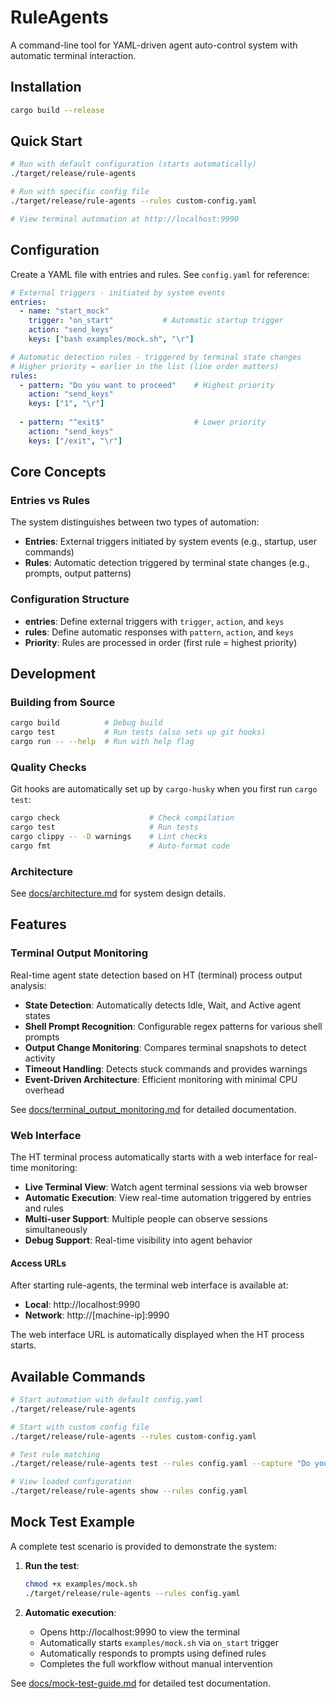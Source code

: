# RuleAgents

A command-line tool for YAML-driven agent auto-control system with automatic terminal interaction.

## Installation

```bash
cargo build --release
```

## Quick Start

```bash
# Run with default configuration (starts automatically)
./target/release/rule-agents

# Run with specific config file
./target/release/rule-agents --rules custom-config.yaml

# View terminal automation at http://localhost:9990
```

## Configuration

Create a YAML file with entries and rules. See `config.yaml` for reference:

```yaml
# External triggers - initiated by system events
entries:
  - name: "start_mock"
    trigger: "on_start"           # Automatic startup trigger
    action: "send_keys"
    keys: ["bash examples/mock.sh", "\r"]

# Automatic detection rules - triggered by terminal state changes
# Higher priority = earlier in the list (line order matters)
rules:
  - pattern: "Do you want to proceed"    # Highest priority
    action: "send_keys"
    keys: ["1", "\r"]
    
  - pattern: "^exit$"                    # Lower priority
    action: "send_keys"
    keys: ["/exit", "\r"]
```

## Core Concepts

### Entries vs Rules

The system distinguishes between two types of automation:

- **Entries**: External triggers initiated by system events (e.g., startup, user commands)
- **Rules**: Automatic detection triggered by terminal state changes (e.g., prompts, output patterns)

### Configuration Structure

- **entries**: Define external triggers with `trigger`, `action`, and `keys`
- **rules**: Define automatic responses with `pattern`, `action`, and `keys`
- **Priority**: Rules are processed in order (first rule = highest priority)

## Development

### Building from Source

```bash
cargo build          # Debug build
cargo test           # Run tests (also sets up git hooks)
cargo run -- --help  # Run with help flag
```

### Quality Checks

Git hooks are automatically set up by `cargo-husky` when you first run `cargo test`:

```bash
cargo check                    # Check compilation
cargo test                     # Run tests
cargo clippy -- -D warnings    # Lint checks
cargo fmt                      # Auto-format code
```

### Architecture

See [docs/architecture.md](docs/architecture.md) for system design details.

## Features

### Terminal Output Monitoring

Real-time agent state detection based on HT (terminal) process output analysis:

- **State Detection**: Automatically detects Idle, Wait, and Active agent states
- **Shell Prompt Recognition**: Configurable regex patterns for various shell prompts
- **Output Change Monitoring**: Compares terminal snapshots to detect activity
- **Timeout Handling**: Detects stuck commands and provides warnings
- **Event-Driven Architecture**: Efficient monitoring with minimal CPU overhead

See [docs/terminal_output_monitoring.md](docs/terminal_output_monitoring.md) for detailed documentation.

### Web Interface

The HT terminal process automatically starts with a web interface for real-time monitoring:

- **Live Terminal View**: Watch agent terminal sessions via web browser
- **Automatic Execution**: View real-time automation triggered by entries and rules
- **Multi-user Support**: Multiple people can observe sessions simultaneously
- **Debug Support**: Real-time visibility into agent behavior

#### Access URLs

After starting rule-agents, the terminal web interface is available at:
- **Local**: http://localhost:9990
- **Network**: http://[machine-ip]:9990

The web interface URL is automatically displayed when the HT process starts.

## Available Commands

```bash
# Start automation with default config.yaml
./target/release/rule-agents

# Start with custom config file
./target/release/rule-agents --rules custom-config.yaml

# Test rule matching
./target/release/rule-agents test --rules config.yaml --capture "Do you want to proceed"

# View loaded configuration
./target/release/rule-agents show --rules config.yaml
```

## Mock Test Example

A complete test scenario is provided to demonstrate the system:

1. **Run the test**:
   ```bash
   chmod +x examples/mock.sh
   ./target/release/rule-agents --rules config.yaml
   ```

2. **Automatic execution**:
   - Opens http://localhost:9990 to view the terminal
   - Automatically starts `examples/mock.sh` via `on_start` trigger
   - Automatically responds to prompts using defined rules
   - Completes the full workflow without manual intervention

See [docs/mock-test-guide.md](docs/mock-test-guide.md) for detailed test documentation.